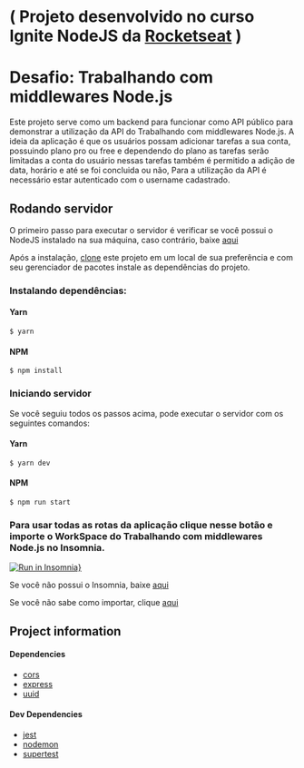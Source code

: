 # ( Projeto desenvolvido no curso Ignite NodeJS da <a href="https://www.rocketseat.com.br/">Rocketseat</a> )

# Desafio: Trabalhando com middlewares Node.js

Este projeto serve como um backend para funcionar como API público para demonstrar a utilização da API do Trabalhando com middlewares Node.js. A ideia da aplicação é que os usuários possam adicionar tarefas a sua conta, possuindo plano pro ou free e dependendo do plano as tarefas serão limitadas a conta do usuário nessas tarefas também é permitido a adição de data, horário e até se foi concluida ou não,
Para a utilização da API é necessário estar autenticado com o username cadastrado.

## Rodando servidor

O primeiro passo para executar o servidor é verificar se você possui o NodeJS instalado na sua máquina, caso contrário, baixe <a href="https://nodejs.org/en/download/">aqui</a>

Após a instalação, <a href="https://github.com/barretot/conceitos-do-nodejs-1.git">clone</a> este projeto em um local de sua preferência e com seu gerenciador de pacotes instale as dependências do projeto.

### Instalando dependências:

#### Yarn

```
$ yarn
```

#### NPM

```
$ npm install
```

### Iniciando servidor

Se você seguiu todos os passos acima, pode executar o servidor com os seguintes comandos:

#### Yarn

```
$ yarn dev
```

#### NPM

```
$ npm run start
```

### Para usar todas as rotas da aplicação clique nesse botão e importe o WorkSpace do Trabalhando com middlewares Node.js no Insomnia.

[![Run in Insomnia}](https://insomnia.rest/images/run.svg)](https://insomnia.rest/run/?label=Conceitos%20Node.js&uri=https%3A%2F%2Fgist.githubusercontent.com%2Fbarretot%2Fef572cdd37bab6a86937d735b7b7f1d4%2Fraw%2Ffe3a4055a825056a1d9eedd05fd31a5adc1bd6c5%2Fgistfile1.txt)

Se você não possui o Insomnia, baixe <a href="https://insomnia.rest/download">aqui</a>

Se você não sabe como importar, clique <a href="https://support.insomnia.rest/article/172-importing-and-exporting-data">aqui</a>

## Project information

#### Dependencies

- <a href="https://www.npmjs.com/package/cors">cors</a>
- <a href="https://www.npmjs.com/package/express">express</a>
- <a href="https://www.npmjs.com/package/uuid">uuid</a>

#### Dev Dependencies

- <a href="https://www.npmjs.com/package/jest">jest</a>
- <a href="https://www.npmjs.com/package/nodemon">nodemon</a>
- <a href="https://www.npmjs.com/package/supertest">supertest</a>
